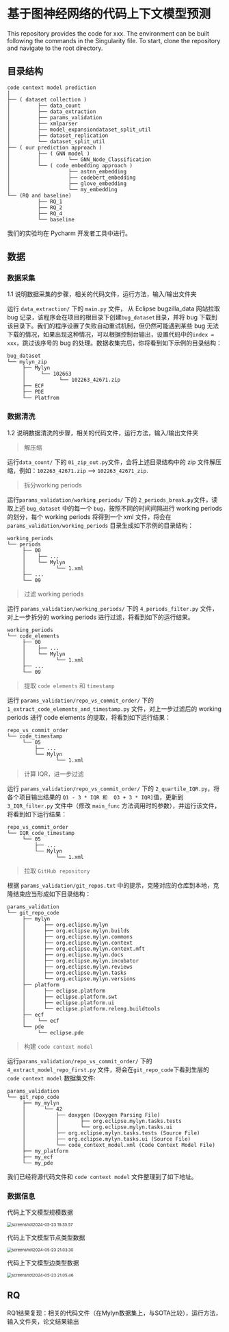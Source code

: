 # 基于图神经网络的代码上下文模型预测

This repository provides the code for xxx. 
The environment can be built following the commands in the Singularity file. 
To start, clone the repository and navigate to the root directory.



## 目录结构

```
code context model prediction
│
├── ( dataset collection )
│         ├── data_count
│         ├── data_extraction
│         ├── params_validation
│         ├── xmlparser
│         ├── model_expansiondataset_split_util
│         ├── dataset_replication
│         └── dataset_split_util
├── ( our prediction approach )
│         ├── ( GNN model )
│         │         └── GNN_Node_Classification
│         └── ( code embedding approach )
│                   ├── astnn_embedding
│                   ├── codebert_embedding
│                   ├── glove_embedding
│                   └── my_embedding
└── (RQ and baseline)
          ├── RQ_1
          ├── RQ_2
          ├── RQ_4
          └── baseline
```



我们的实验均在 Pycharm 开发者工具中进行。



## 数据

### 数据采集

1.1 说明数据采集的步骤，相关的代码文件，运行方法，输入/输出文件夹

运行 `data_extraction/` 下的 `main.py` 文件， 从 Eclipse bugzilla_data 网站拉取 bug 记录，该程序会在项目的根目录下创建`bug_dataset`目录，并将 bug 下载到该目录下。我们的程序设置了失败自动重试机制，但仍然可能遇到某些 bug 无法下载的情况，如果出现这种情况，可以根据控制台输出，设置代码中的`index = xxx`，跳过该序号的 bug 的处理。数据收集完后，你将看到如下示例的目录结构：

```
bug_dataset
└── mylyn_zip
     ├── Mylyn
     │     └── 102663
     │           └── 102263_42671.zip
     ├── ECF
     ├── PDE
     └── Platfrom
```

### 数据清洗

1.2 说明数据清洗的步骤，相关的代码文件，运行方法，输入/输出文件夹

> 解压缩

运行`data_count/` 下的 `01_zip_out.py`文件，会将上述目录结构中的 zip 文件解压缩，例如：`102263_42671.zip` --> `102263_42671_zip`.

> 拆分working periods

运行`params_validation/working_periods/` 下的 `2_periods_break.py`文件，读取上述 `bug_dataset` 中的每一个 `bug`，按照不同的时间间隔进行 working periods 的划分，每个 working periods 将得到一个 xml 文件，将会在 `params_validation/working_periods` 目录生成如下示例的目录结构：

```bug_dataset
working_periods
└── periods
     ├── 00
     │	  ├── ...
     │    └── Mylyn
     │          └── 1.xml
     ├── ...
     └── 09
```

> 过滤 working periods

运行 `params_validation/working_periods/` 下的 `4_periods_filter.py` 文件，对上一步拆分的 working periods 进行过滤，将看到如下的运行结果。

```
working_periods
└── code_elements
     ├── 00
     │	  ├── ...
     │    └── Mylyn
     │          └── 1.xml
     ├── ...
     └── 09
```

> 提取 `code elements` 和 `timestamp`

运行 `params_validation/repo_vs_commit_order/` 下的`1_extract_code_elements_and_timestamp.py` 文件，对上一步过滤后的 working periods 进行 code elements 的提取，将看到如下运行结果：

```
repo_vs_commit_order
└── code_timestamp
     └── 05
     	 ├── ...
         └── Mylyn
     	        └── 1.xml
```

> 计算 IQR，进一步过滤

运行 `params_validation/repo_vs_commit_order/` 下的 `2_quartile_IQR.py`，将各个项目输出结果的 `Q1 - 3 * IQR 和 
Q3 + 3 * IQR]`值，更新到 `3_IQR_filter.py` 文件中（修改 `main_func` 方法调用时的参数），并运行该文件，将看到如下运行结果：

```
repo_vs_commit_order
└── IQR_code_timestamp
     └── 05
     	 ├── ...
         └── Mylyn
     	        └── 1.xml
```

> 拉取 `GitHub repository`

根据 `params_validation/git_repos.txt` 中的提示，克隆对应的仓库到本地，克隆结束应当形成如下目录结构：

```
params_validation
└── git_repo_code
     ├── mylyn
     │      ├── org.eclipse.mylyn
     │      ├── org.eclipse.mylyn.builds
     │      ├── org.eclipse.mylyn.commons
     │      ├── org.eclipse.mylyn.context
     │      ├── org.eclipse.mylyn.context.mft
     │      ├── org.eclipse.mylyn.docs
     │      ├── org.eclipse.mylyn.incubator
     │      ├── org.eclipse.mylyn.reviews
     │      ├── org.eclipse.mylyn.tasks
     │      └── org.eclipse.mylyn.versions
     ├── platform
     │      ├── eclipse.platform
     │      ├── eclipse.platform.swt
     │      ├── eclipse.platform.ui
     │	    └── eclipse.platform.releng.buildtools
     ├── ecf
     │	  └── ecf
     └── pde
     	  └── eclipse.pde
```

> 构建 `code context model`

运行`params_validation/repo_vs_commit_order/` 下的 `4_extract_model_repo_first.py` 文件，将会在`git_repo_code`下看到生层的 `code context model` 数据集文件:

```
params_validation
└── git_repo_code
     ├── my_mylyn
     │      └── 42
     │          ├── doxygen (Doxygen Parsing File)
     │          │       ├── org.eclipse.mylyn.tasks.tests
     │          │       └── org.eclipse.mylyn.tasks.ui
     │          ├── org.eclipse.mylyn.tasks.tests (Source File)
     │          ├── org.eclipse.mylyn.tasks.ui (Source File)
     │          └── code_context_model.xml (Code Context Model File)
     ├── my_platform
     ├── my_ecf
     └── my_pde
```

我们已经将源代码文件和 `code context model` 文件整理到了如下地址。



### 数据信息

代码上下文模型规模数据

<img src="./REDEME_CN.assets/statistics_dataset_1.png" alt="screenshot2024-05-23 19.35.57" style="zoom: 67%;" />

代码上下文模型节点类型数据

<img src="./REDEME_CN.assets/code_context_model_node.png" alt="screenshot2024-05-23 21.03.30" style="zoom:67%;" />

代码上下文模型边类型数据

<img src="./REDEME_CN.assets/code_context_model_edge.png" alt="screenshot2024-05-23 21.05.46" style="zoom:67%;" />



## RQ

RQ1结果复现：相关的代码文件（在Mylyn数据集上，与SOTA比较），运行方法，输入文件夹，论文结果输出